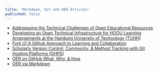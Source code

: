 ```yaml
---
title: 'Markdown, Git and OER Articles'
published: false
---
```


* [Addrsessing the Technical Challenges of Open Educational
Resources](https://muse.jhu.edu/article/715616)
* [Developing an Open Technical Infrastructure for HOOU Learning Arrangements at the Hamburg University of Technology (TUHH)](https://www.hoou.de/p/2016/04/28/developing-an-open-technical-infrastructure-for-hoou-learning-arrangements-at-the-hamburg-university-of-technology-tuhh/index.html)
* [Fork U! A Github Approach to Learning and Collaboration](https://oudiglearn.github.io/forku/)
* [Scholarly Version Control, Community, & Method Tracking with Git Hosting Platforms (GHPS)](https://investigating-archiving-git.gitlab.io/updates/git-hosting-platforms-in-scholarship/)
* [OER on GitHub What, Why, & How](https://evanwill.github.io/make-oer/)
* [OER via Markdown](http://codytaylor.cc/)
